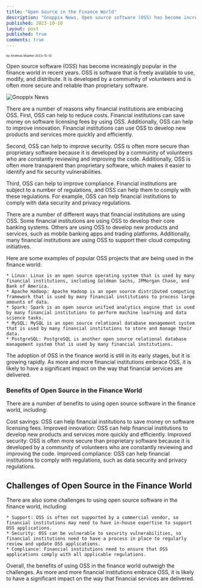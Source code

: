 ```yaml
---
title: "Open Source in the Finance World"
description: "Gnoppix News, Open source software (OSS) has become increasingly popular in the finance world in recent years"
published: 2023-10-10
layout: post
published: true
comments: true 
---
```


<sub><sub><sub> by Andreas Mueller 2023-10-10 <sub><sub><sub> 

Open source software (OSS) has become increasingly popular in the finance world in recent years. OSS is software that is freely available to use, modify, and distribute. It is developed by a community of volunteers and is often more secure and reliable than proprietary software.


![Gnoppix News](https://www.gnoppix.org/uploads/gnoppix-money.jpg "Gnoppix News")

There are a number of reasons why financial institutions are embracing OSS. First, OSS can help to reduce costs. Financial institutions can save money on software licensing fees by using OSS. Additionally, OSS can help to improve innovation. Financial institutions can use OSS to develop new products and services more quickly and efficiently.

Second, OSS can help to improve security. OSS is often more secure than proprietary software because it is developed by a community of volunteers who are constantly reviewing and improving the code. Additionally, OSS is often more transparent than proprietary software, which makes it easier to identify and fix security vulnerabilities.

Third, OSS can help to improve compliance. Financial institutions are subject to a number of regulations, and OSS can help them to comply with these regulations. For example, OSS can help financial institutions to comply with data security and privacy regulations.

There are a number of different ways that financial institutions are using OSS. Some financial institutions are using OSS to develop their core banking systems. Others are using OSS to develop new products and services, such as mobile banking apps and trading platforms. Additionally, many financial institutions are using OSS to support their cloud computing initiatives.

Here are some examples of popular OSS projects that are being used in the finance world:

	* Linux: Linux is an open source operating system that is used by many financial institutions, including Goldman Sachs, JPMorgan Chase, and Bank of America.
	* Apache Hadoop: Apache Hadoop is an open source distributed computing framework that is used by many financial institutions to process large amounts of data.
	* Spark: Spark is an open source unified analytics engine that is used by many financial institutions to perform machine learning and data science tasks.
	* MySQL: MySQL is an open source relational database management system that is used by many financial institutions to store and manage their data.
	* PostgreSQL: PostgreSQL is another open source relational database management system that is used by many financial institutions.


The adoption of OSS in the finance world is still in its early stages, but it is growing rapidly. As more and more financial institutions embrace OSS, it is likely to have a significant impact on the way that financial services are delivered.

### Benefits of Open Source in the Finance World

There are a number of benefits to using open source software in the finance world, including:

Cost savings: OSS can help financial institutions to save money on software licensing fees.
Improved innovation: OSS can help financial institutions to develop new products and services more quickly and efficiently.
Improved security: OSS is often more secure than proprietary software because it is developed by a community of volunteers who are constantly reviewing and improving the code.
Improved compliance: OSS can help financial institutions to comply with regulations, such as data security and privacy regulations.

## Challenges of Open Source in the Finance World

There are also some challenges to using open source software in the finance world, including:

    * Support: OSS is often not supported by a commercial vendor, so financial institutions may need to have in-house expertise to support OSS applications.
    * Security: OSS can be vulnerable to security vulnerabilities, so financial institutions need to have a process in place to regularly review and update OSS applications.
    * Compliance: Financial institutions need to ensure that OSS applications comply with all applicable regulations.
    
Overall, the benefits of using OSS in the finance world outweigh the challenges. As more and more financial institutions embrace OSS, it is likely to have a significant impact on the way that financial services are delivered.

